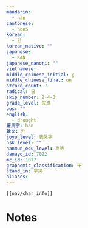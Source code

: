 ```yaml
---
mandarin:
  - hàn
cantonese:
  - hon5
korean:
  - 한
korean_native: ""
japanese:
  - KAN
japanese_nanori: ""
vietnamese:
middle_chinese_initial: ɣ
middle_chinese_final: ɑn
stroke_count: 7
radical: 日
skip_number: 2-4-3
grade_level: 先進
pos: ""
english:
  - drought
羅馬字: han
韓文: 한
joyo_level: 表外字
hsk_level: ""
hanmun_edu_level: 高等
danayo_id: 7022
mc_id: 1077
graphemic_classification: 干
stand_in: 旱災
aliases:
---
```

```meta-bind-embed
[[nav/char_info]]
```

# Notes
